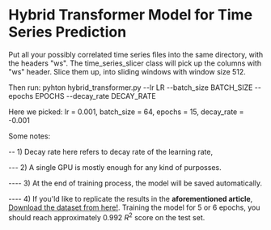 # Hybrid Transformer Model for Time Series Prediction

Put all your possibly correlated time series files into the same directory, with the headers "ws". The time_series_slicer class will pick up the columns with "ws" header. Slice them up, into sliding windows with window size  512. 

Then run:
pyhton hybrid_transformer.py --lr LR --batch_size BATCH_SIZE --epochs EPOCHS --decay_rate DECAY_RATE

Here we picked: lr = 0.001, batch_size = 64, epochs = 15, decay_rate = -0.001

Some notes: 

-- 1) Decay rate here refers to decay rate of the learning rate,

--- 2) A single GPU is mostly enough for any kind of purposses.

---- 3) At the end of training process, the model will be saved automatically. 

---- 4) If you'ld like to replicate the results in the **aforementioned article**, [Download the dataset from here!](https://www.kaggle.com/competitions/GEF2012-wind-forecasting/data"). Training the model for 5 or 6 epochs, you should reach approximately 0.992 $R^2$ score on the test set.  
